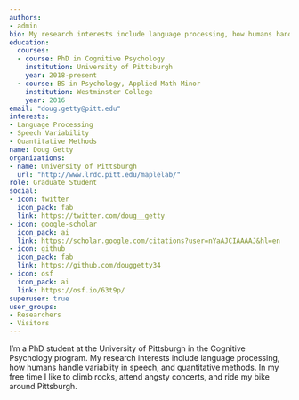 ```yaml
---
authors:
- admin
bio: My research interests include language processing, how humans handle variablity in speech, and quantitative methods.
education:
  courses:
  - course: PhD in Cognitive Psychology
    institution: University of Pittsburgh
    year: 2018-present
  - course: BS in Psychology, Applied Math Minor
    institution: Westminster College
    year: 2016
email: "doug.getty@pitt.edu"
interests:
- Language Processing
- Speech Variability
- Quantitative Methods
name: Doug Getty
organizations:
- name: University of Pittsburgh
  url: "http://www.lrdc.pitt.edu/maplelab/"
role: Graduate Student
social:
- icon: twitter
  icon_pack: fab
  link: https://twitter.com/doug__getty
- icon: google-scholar
  icon_pack: ai
  link: https://scholar.google.com/citations?user=nYaAJCIAAAAJ&hl=en
- icon: github
  icon_pack: fab
  link: https://github.com/douggetty34
- icon: osf
  icon_pack: ai
  link: https://osf.io/63t9p/
superuser: true
user_groups:
- Researchers
- Visitors
---
```


I’m a PhD student at the University of Pittsburgh in the Cognitive Psychology program. My research interests include language processing, how humans handle variablity in speech, and quantitative methods. In my free time I like to climb rocks, attend angsty concerts, and ride my bike around Pittsburgh.

